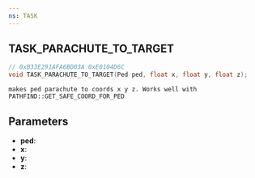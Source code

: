 ```yaml
---
ns: TASK
---
```

## TASK_PARACHUTE_TO_TARGET

```c
// 0xB33E291AFA6BD03A 0xE0104D6C
void TASK_PARACHUTE_TO_TARGET(Ped ped, float x, float y, float z);
```

```
makes ped parachute to coords x y z. Works well with PATHFIND::GET_SAFE_COORD_FOR_PED  
```

## Parameters
* **ped**: 
* **x**: 
* **y**: 
* **z**: 


